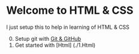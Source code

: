 # Welcome to HTML & CSS 

I just setup this to help in learning of HTML & CSS

0. Setup git with [Git & GitHub](./0.Git)
1. Get started with [Html] (./1.Html)